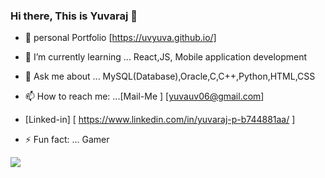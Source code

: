 ### Hi there, This is Yuvaraj 👋



- 🔭  personal Portfolio [https://uvyuva.github.io/]

- 🌱 I’m currently learning ...  React,JS, Mobile application development

- 💬 Ask me about ... MySQL(Database),Oracle,C,C++,Python,HTML,CSS

- 📫 How to reach me: ...[Mail-Me ] [yuvauv06@gmail.com]

-  [Linked-in] [ https://www.linkedin.com/in/yuvaraj-p-b744881aa/ ]
- ⚡ Fun fact: ... Gamer


![](https://komarev.com/ghpvc/?username=uvyuva&style=flat-square&color=brightgreen)



<!--   <img align="left" alt="GitHub Stats" src="https://github-readme-stats.codestackr.vercel.app/api?username=uvyuva&show_icons=true&hide_border=true" />
 -->
</details>
